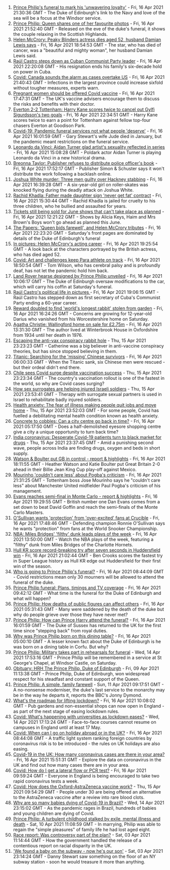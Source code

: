 1. [Prince Philip's funeral to mark his 'unwavering loyalty'](https://www.bbc.co.uk/news/uk-56779068) - Fri, 16 Apr 2021 21:30:36 GMT - The Duke of Edinburgh's link to the Navy and love of the sea will be a focus at the Windsor service.
2. [Prince Philip: Queen shares one of her favourite photos](https://www.bbc.co.uk/news/uk-56777064) - Fri, 16 Apr 2021 21:52:40 GMT - Released on the eve of the duke's funeral, it shows the couple relaxing in the Scottish Highlands.
3. [Helen McCrory: Peaky Blinders actress dies aged 52, husband Damian Lewis says](https://www.bbc.co.uk/news/entertainment-arts-56770593) - Fri, 16 Apr 2021 18:54:53 GMT - The star, who has died of cancer, was a "beautiful and mighty woman", her husband Damian Lewis said.
4. [Raúl Castro steps down as Cuban Communist Party leader](https://www.bbc.co.uk/news/world-latin-america-56780903) - Fri, 16 Apr 2021 22:20:08 GMT - His resignation ends his family's six-decade hold on power in Cuba.
5. [Covid: Canada sounds the alarm as cases overtake US](https://www.bbc.co.uk/news/world-us-canada-56779428) - Fri, 16 Apr 2021 21:40:43 GMT - Infections in the largest province could increase sixfold without tougher measures, experts warn.
6. [Pregnant women should be offered Covid vaccine](https://www.bbc.co.uk/news/health-56778146) - Fri, 16 Apr 2021 17:47:31 GMT - The UK's vaccine advisers encourage them to discuss the risks and benefits with their doctor.
7. [Everton 2-2 Tottenham: Harry Kane scores twice to cancel out Gylfi Sigurdsson's two goals](https://www.bbc.co.uk/sport/football/56684992) - Fri, 16 Apr 2021 22:34:51 GMT - Harry Kane scores twice to earn a point for Tottenham against fellow top-four chasers Everton at Goodison Park.
8. [Covid-19: Pandemic funeral services not what people 'deserve'](https://www.bbc.co.uk/news/uk-56765962) - Fri, 16 Apr 2021 16:01:59 GMT - Gary Stewart's wife Jude died in January, but the pandemic meant restrictions on the funeral service.
9. [Leonardo da Vinci: Aidan Turner glad artist's sexuality reflected in series](https://www.bbc.co.uk/news/entertainment-arts-56769845) - Fri, 16 Apr 2021 15:08:28 GMT - Poldark actor Aidan Turner is playing Leonardo da Vinci in a new historical drama.
10. [Breonna Taylor: Publisher refuses to distribute police officer's book](https://www.bbc.co.uk/news/world-us-canada-56776852) - Fri, 16 Apr 2021 17:52:17 GMT - Publisher Simon & Schuster says it won't distribute the work following a backlash online.
11. [Joshua White murder: Three men guilty over Hackney stabbing](https://www.bbc.co.uk/news/uk-england-london-56766812) - Fri, 16 Apr 2021 16:39:28 GMT - A six-year-old girl on roller-skates was knocked flying during the deadly attack on Joshua White.
12. [Rachid Khadla: Father made daughter sign 'never get fat' contract](https://www.bbc.co.uk/news/uk-england-berkshire-56773644) - Fri, 16 Apr 2021 15:30:44 GMT - Rachid Khadla is jailed for cruelty to his three children, who he bullied and assaulted for years.
13. [Tickets still being sold for June shows that can't take place as planned](https://www.bbc.co.uk/news/entertainment-arts-56770590) - Fri, 16 Apr 2021 12:21:22 GMT - Shows by Alicia Keys, Haim and Mrs Brown's Boys won't go ahead as planned this June.
14. [The Papers: 'Queen bids farewell', and Helen McCrory tributes](https://www.bbc.co.uk/news/blogs-the-papers-56781228) - Fri, 16 Apr 2021 22:23:20 GMT - Saturday's front pages are dominated by details of the Duke of Edinburgh's funeral
15. [In pictures: Helen McCrory's acting career](https://www.bbc.co.uk/news/entertainment-arts-56779389) - Fri, 16 Apr 2021 19:25:54 GMT - A look back at the characters portrayed by the British actress, who has died aged 52.
16. [Covid: Art and challenges keep Para athlete on track](https://www.bbc.co.uk/news/uk-56773744) - Fri, 16 Apr 2021 18:50:54 GMT - Tom Wilson, who has cerebral palsy and is profoundly deaf, has not let the pandemic hold him back.
17. [Land Rover hearse designed by Prince Philip unveiled](https://www.bbc.co.uk/news/uk-56771164) - Fri, 16 Apr 2021 10:06:17 GMT - The Duke of Edinburgh oversaw modifications to the car, which will carry his coffin at Saturday's funeral.
18. [Raúl Castro's political life in pictures ](https://www.bbc.co.uk/news/in-pictures-56760974) - Fri, 16 Apr 2021 19:06:15 GMT - Raúl Castro has stepped down as first secretary of Cuba's Communist Party ending a 60-year career.
19. [Reward doubled to find 'world's longest rabbit' stolen from garden](https://www.bbc.co.uk/news/uk-england-hereford-worcester-56777508) - Fri, 16 Apr 2021 16:24:26 GMT - Concerns are growing for 12-year-old Darius who vanished from his Worcestershire home on Saturday.
20. [Agatha Christie: Wallingford home on sale for £2.75m](https://www.bbc.co.uk/news/uk-england-oxfordshire-56774074) - Fri, 16 Apr 2021 13:31:30 GMT - The author lived at Winterbrook House in Oxfordshire from 1934 until her death in 1976.
21. [Escaping the anti-vax conspiracy rabbit hole](https://www.bbc.co.uk/news/uk-56762061) - Thu, 15 Apr 2021 23:23:23 GMT - Catherine was a big believer in anti-vaccine conspiracy theories, but has since stopped believing in them.
22. [Titanic: Searching for the 'missing' Chinese survivors](https://www.bbc.co.uk/news/world-us-canada-56755614) - Fri, 16 Apr 2021 06:00:33 GMT - When the Titanic sank, six Chinese men were rescued - but their ordeal didn't end there.
23. [Chile sees Covid surge despite vaccination success](https://www.bbc.co.uk/news/world-latin-america-56731801) - Thu, 15 Apr 2021 23:23:34 GMT - The country's vaccination rollout is one of the fastest in the world, so why are Covid cases surging?
24. [How sex surrogates are helping injured Israeli soldiers](https://www.bbc.co.uk/news/stories-56737828) - Thu, 15 Apr 2021 23:53:41 GMT - Therapy with surrogate sexual partners is used in Israel to rehabilitate badly injured soldiers.
25. [Health anxiety: The fear of illness making people quit jobs and move home](https://www.bbc.co.uk/news/disability-56591440) - Thu, 15 Apr 2021 23:52:03 GMT - For some people, Covid has fuelled a debilitating mental health condition known as health anxiety.
26. [Concrete to cobbles: Can a city centre go back in time?](https://www.bbc.co.uk/news/uk-england-nottinghamshire-54793917) - Fri, 16 Apr 2021 05:17:50 GMT - Does a half-demolished eyesore shopping centre give a city a unique opportunity to turn back time?
27. [India coronavirus: Desperate Covid-19 patients turn to black market for drugs](https://www.bbc.co.uk/news/world-asia-india-56757405) - Thu, 15 Apr 2021 23:37:45 GMT - Amid a punishing second wave, people across India are finding drugs, oxygen and beds in short supply.
28. [Watson & Boulter put GB in control - report & highlights](https://www.bbc.co.uk/sport/tennis/56760606) - Fri, 16 Apr 2021 18:11:55 GMT - Heather Watson and Katie Boulter put Great Britain 2-0 ahead in their Billie Jean King Cup play-off against Mexico.
29. [Mourinho 'couldn't care less' about Pogba's criticism](https://www.bbc.co.uk/sport/football/56769754) - Fri, 16 Apr 2021 21:31:25 GMT - Tottenham boss Jose Mourinho says he "couldn't care less" about Manchester United midfielder Paul Pogba's criticism of his management.
30. [Evans reaches semi-final in Monte Carlo - report & highlights](https://www.bbc.co.uk/sport/tennis/56776351) - Fri, 16 Apr 2021 19:29:55 GMT - British number one Dan Evans comes from a set down to beat David Goffin and reach the semi-finals of the Monte Carlo Masters.
31. [O'Sullivan wants 'protection' from 'over-excited' fans at Crucible](https://www.bbc.co.uk/sport/snooker/56777256) - Fri, 16 Apr 2021 17:48:46 GMT - Defending champion Ronnie O'Sullivan says he wants "protection" from fans at the World Snooker Championship.
32. [NBA: Miles Bridges' 'filthy' dunk leads plays of the week](https://www.bbc.co.uk/sport/av/basketball/56772216) - Fri, 16 Apr 2021 13:50:00 GMT - Watch the NBA plays of the week, featuring a "filthy" dunk from Miles Bridges of the Charlotte Hornets.
33. [Hull KR score record-breaking try after seven seconds in Huddersfield win](https://www.bbc.co.uk/sport/rugby-league/56734758) - Fri, 16 Apr 2021 21:02:44 GMT - Ben Crooks scores the fastest try in Super League history as Hull KR edge out Huddersfield for their first win of the season.
34. [Who is going to Prince Philip's funeral?](https://www.bbc.co.uk/news/uk-56765468) - Fri, 16 Apr 2021 08:44:09 GMT - Covid restrictions mean only 30 mourners will be allowed to attend the funeral of the duke.
35. [Prince Philip funeral: Plans, timings and TV coverage](https://www.bbc.co.uk/news/uk-56694327) - Fri, 16 Apr 2021 09:42:12 GMT - What time is the funeral for the Duke of Edinburgh and what will happen?
36. [Prince Philip: How deaths of public figures can affect others](https://www.bbc.co.uk/news/uk-england-bristol-56718056) - Fri, 16 Apr 2021 05:31:43 GMT - Many were saddened by the death of the duke but why do people grieve over those they have never met?
37. [Prince Philip: How can Prince Harry attend the funeral?](https://www.bbc.co.uk/news/uk-56709506) - Fri, 16 Apr 2021 16:01:59 GMT - The Duke of Sussex has returned to the UK for the first time since "stepping back" from royal duties.
38. [Why was Prince Philip born on this dining table?](https://www.bbc.co.uk/news/uk-56765169) - Fri, 16 Apr 2021 05:00:10 GMT - A lesser known fact about the Duke of Edinburgh is he was born on a dining table in Corfu. But why?
39. [Prince Philip: Military takes part in rehearsals for funeral](https://www.bbc.co.uk/news/uk-56753421) - Wed, 14 Apr 2021 17:53:16 GMT - Prince Philip will be remembered in a service at St George's Chapel, at Windsor Castle, on Saturday.
40. [Obituary: HRH The Prince Philip, Duke of Edinburgh](https://www.bbc.co.uk/news/uk-10224525) - Fri, 09 Apr 2021 11:13:38 GMT - Prince Philip, Duke of Edinburgh, won widespread respect for his steadfast and constant support of the Queen.
41. [Prince Philip: A simple, family farewell](https://www.bbc.co.uk/news/56708741) - Sun, 11 Apr 2021 09:17:51 GMT - A no-nonsense moderniser, the duke's last service to the monarchy may be in the way he departs it, reports the BBC's Jonny Dymond.
42. [What's the roadmap for lifting lockdown?](https://www.bbc.co.uk/news/explainers-52530518) - Fri, 16 Apr 2021 10:08:02 GMT - Pub gardens and non-essential shops can now open in England - as part of the next stage of easing lockdown rules.
43. [Covid: What's happening with universities as lockdown eases?](https://www.bbc.co.uk/news/explainers-52753913) - Wed, 14 Apr 2021 17:13:24 GMT - Face-to-face courses cannot resume on campuses in England until at least 17 May.
44. [Covid: When can I go on holiday abroad or in the UK?](https://www.bbc.co.uk/news/explainers-52646738) - Fri, 16 Apr 2021 08:44:08 GMT - A traffic light system ranking foreign countries by coronavirus risk is to be introduced - the rules on UK holidays are also easing.
45. [Covid-19 in the UK: How many coronavirus cases are there in your area?](https://www.bbc.co.uk/news/uk-51768274) - Fri, 16 Apr 2021 15:51:31 GMT - Explore the data on coronavirus in the UK and find out how many cases there are in your area.
46. [Covid: How do I get a lateral flow or PCR test?](https://www.bbc.co.uk/news/health-51943612) - Fri, 16 Apr 2021 09:59:24 GMT - Everyone in England is being encouraged to take two rapid coronavirus tests a week.
47. [Covid: How does the Oxford-AstraZeneca vaccine work?](https://www.bbc.co.uk/news/health-55302595) - Thu, 15 Apr 2021 09:54:29 GMT - People under 30 are being offered an alternative to the AstraZeneca vaccine after a review into rare blood clots.
48. [Why are so many babies dying of Covid-19 in Brazil?](https://www.bbc.co.uk/news/world-latin-america-56696907) - Wed, 14 Apr 2021 23:15:02 GMT - As the pandemic rages in Brazil, hundreds of babies and young children are dying of Covid.
49. [Prince Philip: A turbulent childhood stalked by exile, mental illness and death](https://www.bbc.co.uk/news/uk-56690270) - Sat, 10 Apr 2021 11:08:59 GMT - In marrying, Philip was able to regain the "simple pleasures" of family life he had lost aged eight.
50. [Race report: Was controversy part of the plan?](https://www.bbc.co.uk/news/uk-politics-56578839) - Sat, 03 Apr 2021 11:14:44 GMT - How the government handled the release of a contentious report on racial disparity in the UK.
51. ['We found a baby on the subway - now he's our son'](https://www.bbc.co.uk/news/stories-56409764) - Sat, 03 Apr 2021 23:14:24 GMT - Danny Stewart saw something on the floor of an NY subway station - soon he would treasure it more than anything.
